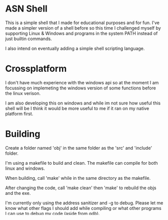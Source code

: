# ASN Shell

This is a simple shell that I made for educational purposes and for fun.
I've made a simpler version of a shell before so this time I challenged myself
by supporting Linux & Windows and programs in the system PATH instead of just
builtin commands.

I also intend on eventually adding a simple shell scripting language.

# Crossplatform

I don't have much experience with the windows api so at the moment I am focussing on implemeting the windows version of some functions before the linux verison.

I am also developing this on windows and while im not sure how useful this shell will be I think it would be more useful to me if it ran on my native platform first.

# Building
Create a folder named 'obj' in the same folder as the 'src' and 'include' folder.

I'm using a makefile to build and clean.
The makefile can compile for both linux and windows.

When building, call 'make' while in the same directory as the makefile.

After changing the code, call 'make clean' then 'make' to rebuild the objs and the exe.

I'm currently only using the address sanitizer and -g to debug. Please let me know what other flags I should add while compiling or what other programs I can use to debug my code (aside from gdb).

# Debugging
You can change the input file using set_input_file(FILE*) and then call shell_loop_test() to test the shell on the input of that file.

If you want to reset the global values like the shell variables and commands you can call shell_stop() which will stop the shell and free everything. Then call shell_loop or shell_loop_test to reinitilize the shell.

# Notes
Not sure whether or not I should store the external programs found in the path or if I should just call osys whenever the shell doesn't recognize a command.

I think another project I may do is a terminal written in a graphics library and then I'll try integrating my shell.

I want to improve the way that I tokenize a string to better support a scripting language. If I write a tokenizer, it will be meant for a line based scripted langauge similar to python but without indentation.

It might be a good idea to change the way that input is handled
If the input were as easy as a file stream then I could just parse the next word from the input buffer in each command. But with stdin and the way I am currently handling input I don't think its as easy. I could define a set of line seperators but then I cannot use any of those seperators as input to commands.
## Pipes '|'
I implemented pipes in a cheaty way. I'm just passing the result string of a command that is being piped
to the command that it is being piped to as the first argument.
I do not yet support other similar characters i.e.  **;** , **>**, etc.
# Commands

So far ASN supports a few simple builtin commands

    help  - Prints this message to stdout.
    exit  - Exits program.
    echo  - Prints message.
    clear - Wipes terminal.
    cd    - Change directory.
    ls    - List files in current directory.
    pwd   - Print working directory.
    rm    - Removes files or directories.
    touch - Creates files.
    mkdir - Creates new direction with provided path.
    rmdir - Removes directories
    asn   - asn shell, used to run file containing commands.
    osys  - Outer system/shell call.
    time  - Prints runtime of its arguments or time since UNIX epoch.
    reset - Resets commands & variables.


Some commands like 'rm' and 'clear' just use the system function to call 'del' or 'rm' depending on if you're using windows or not. I need to fix this, but for now its just a simple solution.

I also recently added support for programs in the system path.

The commands and programs are all internally stored in an array.

The internal commands call a command from the builtins.c file.
The external commands call a fascade command from cmd.c which is basically equavilent to using osys which captures the output of the command you called outside of the shell and returns it for viewing.

# Strings

In my code I've tried to treat strings as immutable, but thats made a lot of clutter and eventually I broke that personal rule anyway and made a str_append function.

For the most part, all strings need to be freed except for some places in my code where I explicitely made a String on the stack.

I've always hated how char* strings in C need you to parse them to determine their length so my idea in implementing my own string was so lessen some of that headache. However it is not a complete string library and I lean on the std <string.h> header a lot.

The way I've implemented and used Strings is also probably the source of a lot of memory leaks.

# Deprecated functions
At some places in my code I am using deprecated functions. I intend to go back in and replace these but please feel free to still create issue's about them

I also would like to make my code compile to ansi C so I am not sure how to get around using some of the deprecated functions.

I realize that my code does not currently compile to ansi C, but I just need to restructure the for loops for the most part and maybe take out some newer functions.

# Login Security
I've never created a login before so I might save this for last.

My biggest worry is finding a place to store the encrypted login information that would be out of reach from attackers but still in reach for my program.

I don't want to have any dependancies besides the libc and my own headers so I will likely implement my own encyption methods when the time comes.

# Colored output
The colors don't work in some terminals. I am not yet sure how I can check if a terminal has them enabled yet to handle replacing all the colors to something else.

# Known Issues

1.  osys and external commands do not mix stdin, stdout, and stderr while running a process.
2.  osys and external commands sometimes stop, or appear to perhaps because of the lack of file stream mixing.
3.  Using rm/rmdir on a does not delete a folder.
4.  Enabling/Disabling Colors is a compile time decision
# Todo
### All Versions
    1. Get login working (credentials.h/c)
    2. Get mixed input and output from caputure_system_call working. (cmd.c)
    3. getenv is deprecated (cmd.c)
        3a. Find out if _dupenv_s is unix compatible
        3b. Find ansi C and crossplatform way to replace getenv
### Unix
    1. 
### Windows
    1. 

# Debug Macros
Comment out any of these macros and rebuild to disable these features.

    LOAD_EXTENALS_DEBUG - If enabled, it will cause all of the programs in the path to be printed when they are added.    
    COLOR_ENABLED - Enabled colors.
